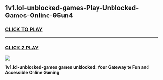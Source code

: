 
## 1v1.lol-unblocked-games-Play-Unblocked-Games-Online-95un4
<h3>
<a href="https://premium76.site?title=1v1.lol-unblocked-games&ref=24A">CLICK TO PLAY</a></h3>
<hr>

<h3>
<a href="https://premium76.site?title=1v1.lol-unblocked-games&ref=24A">CLICK 2 PLAY</a>
  
</h3>

<a href="https://premium76.site?title=1v1.lol-unblocked-games&ref=24A"><img src="https://clearcache.store/games.png"></a>


**1v1.lol-unblocked-games games unblocked: Your Gateway to Fun and Accessible Online Gaming**
